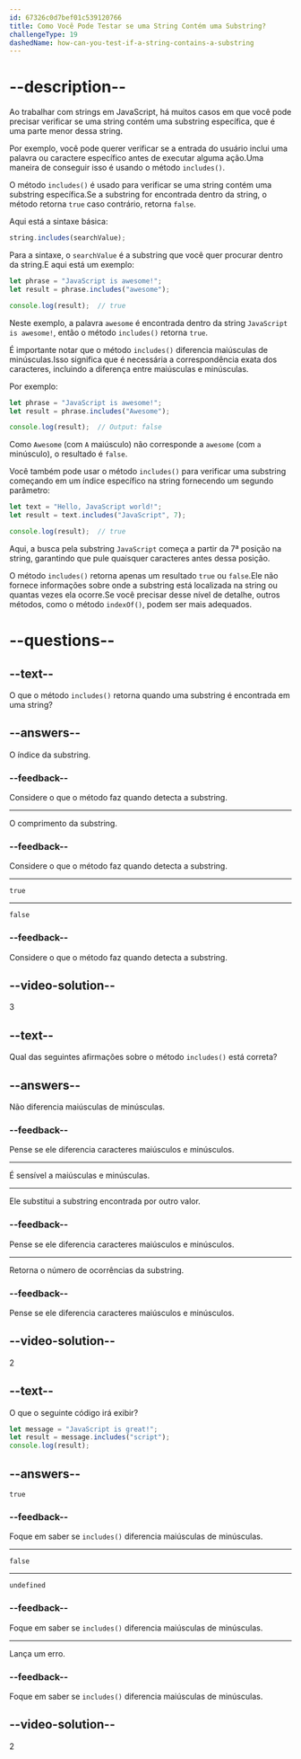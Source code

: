 ```yaml
---
id: 67326c0d7bef01c539120766
title: Como Você Pode Testar se uma String Contém uma Substring?
challengeType: 19
dashedName: how-can-you-test-if-a-string-contains-a-substring
---
```


# --description--

Ao trabalhar com strings em JavaScript, há muitos casos em que você pode precisar verificar se uma string contém uma substring específica, que é uma parte menor dessa string.

Por exemplo, você pode querer verificar se a entrada do usuário inclui uma palavra ou caractere específico antes de executar alguma ação.Uma maneira de conseguir isso é usando o método `includes()`.

O método `includes()` é usado para verificar se uma string contém uma substring específica.Se a substring for encontrada dentro da string, o método retorna `true` caso contrário, retorna `false`.

Aqui está a sintaxe básica:

```js
string.includes(searchValue);
```

Para a sintaxe, o `searchValue` é a substring que você quer procurar dentro da string.E aqui está um exemplo:

```js
let phrase = "JavaScript is awesome!";
let result = phrase.includes("awesome");

console.log(result);  // true
```

Neste exemplo, a palavra `awesome` é encontrada dentro da string `JavaScript is awesome!`, então o método `includes()` retorna `true`.

É importante notar que o método `includes()` diferencia maiúsculas de minúsculas.Isso significa que é necessária a correspondência exata dos caracteres, incluindo a diferença entre maiúsculas e minúsculas.

Por exemplo:

```js
let phrase = "JavaScript is awesome!";
let result = phrase.includes("Awesome");

console.log(result);  // Output: false
```

Como `Awesome` (com `A` maiúsculo) não corresponde a `awesome` (com `a` minúsculo), o resultado é `false`.

Você também pode usar o método `includes()` para verificar uma substring começando em um índice específico na string fornecendo um segundo parâmetro:

```js
let text = "Hello, JavaScript world!";
let result = text.includes("JavaScript", 7);

console.log(result);  // true
```

Aqui, a busca pela substring `JavaScript` começa a partir da 7ª posição na string, garantindo que pule quaisquer caracteres antes dessa posição.

O método `includes()` retorna apenas um resultado `true` ou `false`.Ele não fornece informações sobre onde a substring está localizada na string ou quantas vezes ela ocorre.Se você precisar desse nível de detalhe, outros métodos, como o método `indexOf()`, podem ser mais adequados.

# --questions--

## --text--

O que o método `includes()` retorna quando uma substring é encontrada em uma string?

## --answers--

O índice da substring.

### --feedback--

Considere o que o método faz quando detecta a substring.

---

O comprimento da substring.

### --feedback--

Considere o que o método faz quando detecta a substring.

---

`true`

---

`false`

### --feedback--

Considere o que o método faz quando detecta a substring.

## --video-solution--

3

## --text--

Qual das seguintes afirmações sobre o método `includes()` está correta?

## --answers--

Não diferencia maiúsculas de minúsculas.

### --feedback--

Pense se ele diferencia caracteres maiúsculos e minúsculos.

---

É sensível a maiúsculas e minúsculas.

---

Ele substitui a substring encontrada por outro valor.

### --feedback--

Pense se ele diferencia caracteres maiúsculos e minúsculos.

---

Retorna o número de ocorrências da substring.

### --feedback--

Pense se ele diferencia caracteres maiúsculos e minúsculos.

## --video-solution--

2

## --text--

O que o seguinte código irá exibir?

```js
let message = "JavaScript is great!";
let result = message.includes("script");
console.log(result);
```

## --answers--

`true`

### --feedback--

Foque em saber se `includes()` diferencia maiúsculas de minúsculas.

---

`false`

---

`undefined`

### --feedback--

Foque em saber se `includes()` diferencia maiúsculas de minúsculas.

---

Lança um erro.

### --feedback--

Foque em saber se `includes()` diferencia maiúsculas de minúsculas.

## --video-solution--

2
